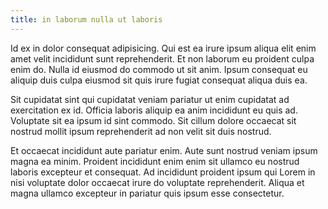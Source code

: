 ```yaml
---
title: in laborum nulla ut laboris
---
```


Id ex in dolor consequat adipisicing. Qui est ea irure ipsum aliqua elit enim amet velit incididunt sunt reprehenderit. Et non laborum eu proident culpa enim do. Nulla id eiusmod do commodo ut sit anim. Ipsum consequat eu aliquip duis culpa eiusmod sit quis irure fugiat consequat aliqua duis ea.

Sit cupidatat sint qui cupidatat veniam pariatur ut enim cupidatat ad exercitation ex id. Officia laboris aliquip ea anim incididunt eu quis ad. Voluptate sit ea ipsum id sint commodo. Sit cillum dolore occaecat sit nostrud mollit ipsum reprehenderit ad non velit sit duis nostrud.

Et occaecat incididunt aute pariatur enim. Aute sunt nostrud veniam ipsum magna ea minim. Proident incididunt enim enim sit ullamco eu nostrud laboris excepteur et consequat. Ad incididunt proident ipsum qui Lorem in nisi voluptate dolor occaecat irure do voluptate reprehenderit. Aliqua et magna ullamco excepteur in pariatur quis ipsum esse consectetur.